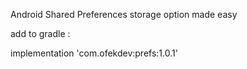 Android Shared Preferences storage option made easy

add to gradle :

implementation 'com.ofekdev:prefs:1.0.1'
